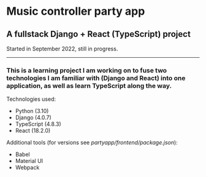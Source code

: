 # Music controller party app

## A fullstack Django + React (TypeScript) project

Started in September 2022, still in progress.

---

### This is a learning project I am working on to fuse two technologies I am familiar with (Django and React) into one application, as well as learn TypeScript along the way.

Technologies used:

-   Python (3.10)
-   Django (4.0.7)
-   TypeScript (4.8.3)
-   React (18.2.0)

Additional tools (for versions see _partyapp/frontend/package.json_):

-   Babel
-   Material UI
-   Webpack
